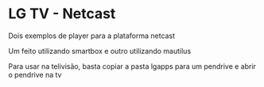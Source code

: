 # LG TV - Netcast

Dois exemplos de player para a plataforma netcast 

Um feito utilizando smartbox e outro utilizando mautilus

Para usar na telivisão, basta copiar a pasta lgapps para um pendrive e abrir o pendrive na tv
